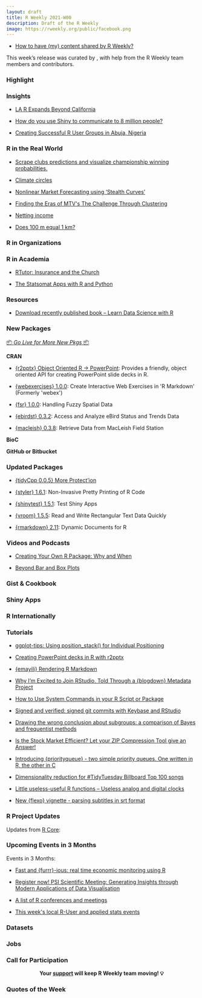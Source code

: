 ```yaml
---
layout: draft
title: R Weekly 2021-W00
description: Draft of the R Weekly
image: https://rweekly.org/public/facebook.png
---
```



+ [How to have (my) content shared by R Weekly?](https://github.com/rweekly/rweekly.org#how-to-have-my-content-shared-by-r-weekly)

This week’s release was curated by [](), with help from the R Weekly team members and contributors.



###  Highlight



### Insights

+ [LA R Expands Beyond California](https://www.r-consortium.org/blog/2021/09/15/la-r-expands-beyond-california)

+ [How do you use Shiny to communicate to 8 million people?](https://blog.rstudio.com/2021/09/14/how-do-you-use-shiny-to-communicate-to-8-million-people/)

+ [Creating Successful R User Groups in Abuja, Nigeria](https://www.r-consortium.org/blog/2021/09/16/creating-successful-r-user-groups-in-abuja-nigeria)

### R in the Real World

+ [Scrape clubs predictions and visualize championship winning probabilities.](https://abdoulblog.netlify.app/posts/2021-09-03-club-predictions/)

+ [Climate circles](https://dominicroye.github.io/en/2021/climate-circles/)

+ [Nonlinear Market Forecasting using ‘Stealth Curves’](https://r-posts.com/nonlinear-market-forecasting-using-stealth-curves/)

+ [Finding the Eras of MTV's The Challenge Through Clustering](https://jlaw.netlify.app/2021/09/15/finding-the-eras-of-mtv-s-the-challenge-through-clustering/)

+ [Netting income](https://www.optionstocksmachines.com/post/2021-08-18-neural-nets-5/netting-income/)

+ [Does 100 m equal 1 km?](http://r.iresmi.net/2021/09/16/does-100-m-equal-1-km/)

###  R in Organizations



###  R in Academia

+ [RTutor: Insurance and the Church](http://skranz.github.io//r/2021/09/16/RTutor-GodInsures.html)

+ [The Statsomat Apps with R and Python](https://r-posts.com/the-statsomat-apps-with-r-and-python/)


###  Resources

+ [Download recently published book – Learn Data Science with R](http://r-posts.com/download-recently-published-book-learn-data-science-with-r/)

###  New Packages

<p class="added-hostname"><a href="https://rweekly.org/live" target="_blank" class="externalLink">📦 <i>Go Live for More New Pkgs</i> 📦</a></p>

**CRAN**

+ [{r2pptx} Object Oriented R -> PowerPoint](https://cran.r-project.org/package=r2pptx): Provides a friendly, object oriented API for creating PowerPoint slide decks in R.

+ [{webexercises} 1.0.0](https://cran.r-project.org/package=webexercises): Create Interactive Web Exercises in 'R Markdown' (Formerly
'webex')

+ [{fsr} 1.0.0](https://cran.r-project.org/package=fsr): Handling Fuzzy Spatial Data

+ [{ebirdst} 0.3.2](https://cran.r-project.org/package=ebirdst): Access and Analyze eBird Status and Trends Data

+ [{macleish} 0.3.8](https://cran.r-project.org/package=macleish): Retrieve Data from MacLeish Field Station

**BioC**



**GitHub or Bitbucket**



### Updated Packages

+ [{tidyCpp 0.0.5} More Protect’ion](http://dirk.eddelbuettel.com/blog/2021/09/17#tidycpp_0.0.5)

+ [{styler} 1.6.1](https://cran.r-project.org/package=styler): Non-Invasive Pretty Printing of R Code

+ [{shinytest} 1.5.1](https://cran.r-project.org/package=shinytest): Test Shiny Apps

+ [{vroom} 1.5.5](https://cran.r-project.org/package=vroom): Read and Write Rectangular Text Data Quickly

+ [{rmarkdown} 2.11](https://cran.r-project.org/package=rmarkdown): Dynamic Documents for R

###  Videos and Podcasts

+ [Creating Your Own R Package: Why and When](https://youtu.be/ctsGXwaxA1o)

+ [Beyond Bar and Box Plots](https://github.com/z3tt/beyond-bar-and-box-plots/blob/main/README.md)

### Gist & Cookbook



### Shiny Apps



### R Internationally



###  Tutorials

+ [ggplot-tips: Using position_stack() for Individual Positioning](https://albert-rapp.de/post/2021-09-11-position-adjustment/)

+ [Creating PowerPoint decks in R with r2pptx](https://mattle24.github.io/mattle24_blog/public/releasing-r2pptx-on-cran/)

+ [{emayili} Rendering R Markdown](https://datawookie.dev/blog/2021/09/emayili-rendering-r-markdown/)

+ [Why I’m Excited to Join RStudio, Told Through a {blogdown} Metadata Project](https://ivelasq.rbind.io/blog/why-rstudio/)

+ [How to Use System Commands in your R Script or Package](https://ropensci.org/blog/2021/09/13/system-calls-r-package/)

+ [Signed and verified: signed git commits with Keybase and RStudio](https://www.garrickadenbuie.com/blog/signed-verified-git-commits-keybase-rstudio/)

+ [Drawing the wrong conclusion about subgroups: a comparison of Bayes and frequentist methods](https://www.rdatagen.net/post/2021-09-14-drawing-the-wrong-conclusion-a-comparison-of-bayes-and-frequentist-methods/)

+ [Is the Stock Market Efficient? Let your ZIP Compression Tool give an Answer!](https://blog.ephorie.de/is-the-stock-market-efficient-let-your-zip-compression-tool-give-an-answer?utm_source=rss&utm_medium=rss&utm_campaign=is-the-stock-market-efficient-let-your-zip-compression-tool-give-an-answer)

+ [Introducing {priorityqueue} - two simple priority queues. One written in R, the other in C](https://coolbutuseless.github.io/2021/09/14/introducing-priorityqueue-two-simple-priority-queues.-one-written-in-r-the-other-in-c/)

+ [Dimensionality reduction for #TidyTuesday Billboard Top 100 songs](https://juliasilge.com/blog/billboard-100/)

+ [Little useless-useful R functions – Useless analog and digital clocks](https://tomaztsql.wordpress.com/2021/09/16/little-useless-useful-r-functions-useless-analog-and-digital-clocks/)

+ [New {flexo} vignette - parsing subtitles in srt format](https://coolbutuseless.github.io/2021/09/16/new-flexo-vignette-parsing-subtitles-in-srt-format/)

<!--<div class="post-more-begin></div><div class="post-more-end"></div>-->

###  R Project Updates

Updates from [R Core](http://developer.r-project.org/blosxom.cgi/R-devel/NEWS):


###  Upcoming Events in 3 Months

Events in 3 Months:

+ [Fast and {furrr}-ious: real time economic monitoring using R](https://www.mango-solutions.com/fast-and-furrr-ious-real-time-economic-monitoring-using-r/)

+ [Register now! PSI Scientific Meeting: Generating Insights through Modern Applications of Data Visualisation](https://www.r-consortium.org/blog/2021/09/14/register-now-psi-scientific-meeting-generating-insights-through-modern-applications-of-data-visualisation)

+ [A list of R conferences and meetings](https://jumpingrivers.github.io/meetingsR/events.html)

+ [This week's local R-User and applied stats events](https://community.rstudio.com/c/irl)


### Datasets

### Jobs




###  Call for Participation


<p class="hide-support added-hostname support-rweekly" style="text-align: center;font-weight: bold;">Your <a class="non-visited externalLink" href="https://www.patreon.com/rweekly" onclick="pas(this)">support</a> will keep R Weekly team moving! 💡</p>

###  Quotes of the Week
